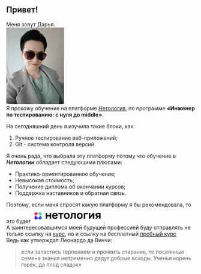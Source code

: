 ## Привет!  
Меня зовут Дарья.  
![Фото](/img/My%20photo.png)   
Я прохожу обучение на платформе [Нетология](https://netology.ru), по программе **«Инженер по тестированию: с нуля до middle»**. 

На сегодняшний день я изучила такие блоки, как:
1. Ручное тестирование веб-приложений;
2. Git - система контроля версий.

Я очень рада, что выбрала эту платформу потому что обучение в ***Нетологии*** обладает следующими плюсами:
+ Практико-ориентированное обучение;
+ Невысокая стоимость;
+ Получение диплома об окончании курсов;
+ Поддержка наставников и обратная связь.

Поэтому, если меня спросят какую платформу я бы рекомендовала, то это будет ![Нетология](/img/Logotip%20Netology.png).  
А заинтересовавшимся моей будущей профессией буду отправлять не только ссылку на [курс](https://netology.ru/programs/qa-middle), но и ссылку на бесплатный [пробный курс](https://netology.ru/programs/testirovshchik)  
Ведь как утверждал Леонардо да Винчи:  
>если запастись терпением и проявить старание, то посеянные семена знания непременно дадут добрые всходы. Ученья корень горек, да плод сладок»
